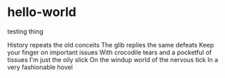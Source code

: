 # hello-world
testing thing


History repeats the old conceits
The glib replies the same defeats
Keep your finger on important issues
With crocodile tears and a pocketful of tissues
I'm just the oily slick
On the windup world of the nervous tick
In a very fashionable hovel
